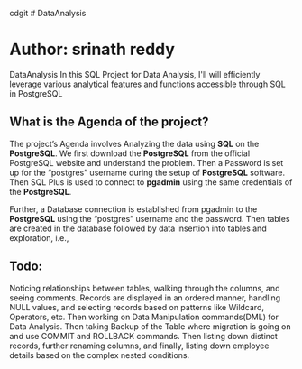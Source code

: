 cdgit # DataAnalysis
# Author: srinath reddy

DataAnalysis In this SQL Project for Data Analysis, I'll will efficiently leverage various analytical features and functions accessible through SQL in PostgreSQL

## What is the Agenda of the project?

The project’s Agenda involves Analyzing the data using **SQL** on the **PostgreSQL**. We first download the **PostgreSQL** from the official PostgreSQL website and understand the problem. Then a Password is set up for the “postgres” username during the setup of **PostgreSQL** software. Then SQL Plus is used to connect to **pgadmin** using the same credentials of the **PostgreSQL**. 

Further, a Database connection is established from pgadmin to the **PostgreSQL** using the “postgres” username and the password. Then tables are created in the database followed by data insertion into tables and exploration, i.e., 

## Todo:

Noticing relationships between tables, walking through the columns, and seeing comments. 
Records are displayed in an ordered manner, handling NULL values, and selecting records based on patterns like Wildcard, Operators, etc. 
Then working on Data Manipulation commands(DML) for Data Analysis. 
Then taking Backup of the Table where migration is going on and use COMMIT and ROLLBACK commands. 
Then listing down distinct records, further renaming columns, and finally, listing down employee details based on the complex nested conditions.
